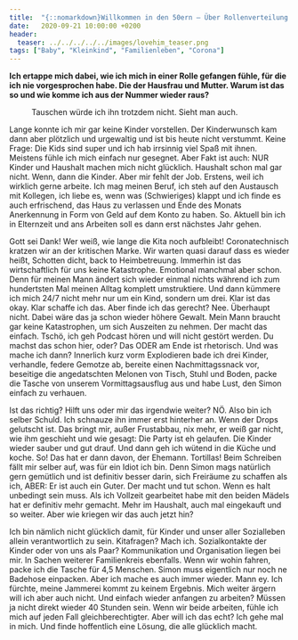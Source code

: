 ```yaml
---
title:  "{::nomarkdown}Willkommen in den 50ern – Über Rollenverteilung in Beziehungen mit Kindern{:/}"
date:   2020-09-21 10:00:00 +0200
header:
  teaser: ../../../../../images/lovehim_teaser.png
tags: ["Baby", "Kleinkind", "Familienleben", "Corona"]
---
```


**Ich ertappe mich dabei, wie ich mich in einer Rolle gefangen fühle, für die ich nie vorgesprochen habe. Die der Hausfrau und Mutter. Warum ist das so und wie komme ich aus der Nummer wieder raus?**

<figure>
  <img src="../../../../../images/lovehim.png" alt="">
  <figcaption>Tauschen würde ich ihn trotzdem nicht. Sieht man auch.</figcaption>
</figure>

Lange konnte ich mir gar keine Kinder vorstellen. Der Kinderwunsch kam dann aber plötzlich und urgewaltig und ist bis heute nicht verstummt. Keine Frage: Die Kids sind super und ich hab irrsinnig viel Spaß mit ihnen. Meistens fühle ich mich einfach nur gesegnet. Aber Fakt ist auch: NUR Kinder und Haushalt machen mich nicht glücklich. Haushalt schon mal gar nicht. Wenn, dann die Kinder. Aber mir fehlt der Job. Erstens, weil ich wirklich gerne arbeite. Ich mag meinen Beruf, ich steh auf den Austausch mit Kollegen, ich liebe es, wenn was (Schwieriges) klappt und ich finde es auch erfrischend, das Haus zu verlassen und Ende des Monats Anerkennung in Form von Geld auf dem Konto zu haben. So. Aktuell bin ich in Elternzeit und ans Arbeiten soll es dann erst nächstes Jahr gehen. 

Gott sei Dank! Wer weiß, wie lange die Kita noch aufbleibt! Coronatechnisch kratzen wir an der kritischen Marke. Wir warten quasi darauf dass es wieder heißt, Schotten dicht, back to Heimbetreuung. Immerhin ist das wirtschaftlich für uns keine Katastrophe. Emotional manchmal aber schon. Denn für meinen Mann ändert sich wieder einmal nichts während ich zum hundertsten Mal meinen Alltag komplett umstruktiere. Und dann kümmere ich mich 24/7 nicht mehr nur um ein Kind, sondern um drei. Klar ist das okay. Klar schaffe ich das. Aber finde ich das gerecht? Nee. Überhaupt nicht. Dabei wäre das ja schon wieder höhere Gewalt. Mein Mann braucht gar keine Katastrophen, um sich Auszeiten zu nehmen. Der macht das einfach. Tschö, ich geh Podcast hören und will nicht gestört werden. Du machst das schon hier, oder? Das ODER am Ende ist rhetorisch. Und was mache ich dann? Innerlich kurz vorm Explodieren bade ich drei Kinder, verhandle, federe Gemotze ab, bereite einen Nachmittagssnack vor, beseitige die angedatschten Melonen von Tisch, Stuhl und Boden, packe die Tasche von unserem Vormittagsausflug aus und habe Lust, den Simon einfach zu verhauen. 

Ist das richtig? Hilft uns oder mir das irgendwie weiter? NÖ. Also bin ich selber Schuld. Ich schnauze ihn immer erst hinterher an. Wenn der Drops gelutscht ist. Das bringt mir, außer Frustabbau, nix mehr, er weiß gar nicht, wie ihm geschieht und wie gesagt: Die Party ist eh gelaufen. Die Kinder wieder sauber und gut drauf. Und dann geh ich wütend in die Küche und koche. So! Das hat er dann davon, der Ehemann. Tortillas! Beim Schreiben fällt mir selber auf, was für ein Idiot ich bin. Denn Simon mags natürlich gern gemütlich und ist definitiv besser darin, sich Freiräume zu schaffen als ich, ABER: Er ist auch ein Guter. Der macht und tut schon. Wenn es halt unbedingt sein muss. Als ich Vollzeit gearbeitet habe mit den beiden Mädels hat er definitiv mehr gemacht. Mehr im Haushalt, auch mal eingekauft und so weiter. Aber wie kriegen wir das auch jetzt hin? 

Ich bin nämlich nicht glücklich damit, für Kinder und unser aller Sozialleben allein verantwortlich zu sein. Kitafragen? Mach ich. Sozialkontakte der Kinder oder von uns als Paar? Kommunikation und Organisation liegen bei mir. In Sachen weiterer Familienkreis ebenfalls. Wenn wir wohin fahren, packe ich die Tasche für 4,5 Menschen. Simon muss eigentlich nur noch ne Badehose einpacken. Aber ich mache es auch immer wieder. Mann ey. Ich fürchte, meine Jammerei kommt zu keinem Ergebnis. Mich weiter ärgern will ich aber auch nicht. Und einfach wieder anfangen zu arbeiten? Müssen ja nicht direkt wieder 40 Stunden sein. Wenn wir beide arbeiten, fühle ich mich auf jeden Fall gleichberechtigter. Aber will ich das echt? Ich gehe mal in mich. Und finde hoffentlich eine Lösung, die alle glücklich macht. 

   



















  












 






 





  


  






					 


 
 








